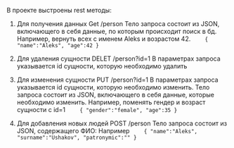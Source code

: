 В проекте выстроены rest методы:
1. Для получения данных Get /person
Тело запроса состоит из JSON, включающего в себя данные, по которым происходит поиск в бд.
Например, вернуть всех с именем Aleks и возрастом 42.
`    {
        "name":"Aleks",
        "age":42
    }`

2. Для удаления сущности DELET /person?id=1
В параметрах запроса указывается id сущности, которую необходимо удалить

3. Для изменения сущности PUT /person?id=1
В параметрах запроса указывается id сущности, которую необходимо изменить.
Тело запроса состоит из JSON, включающего в себя данные, которые необходимо изменить.
Например, поменять гендер и возраст сущности с id=1
`    {
        "gender":"female",
        "age":35
    }`

4. Для добавления новых людей POST /person
Тело запроса состоит из JSON, содержащего ФИО:
Например 
`    {
        "name":"Aleks",
        "surname":"Ushakov",
        "patronymic":""
    }`
        



    